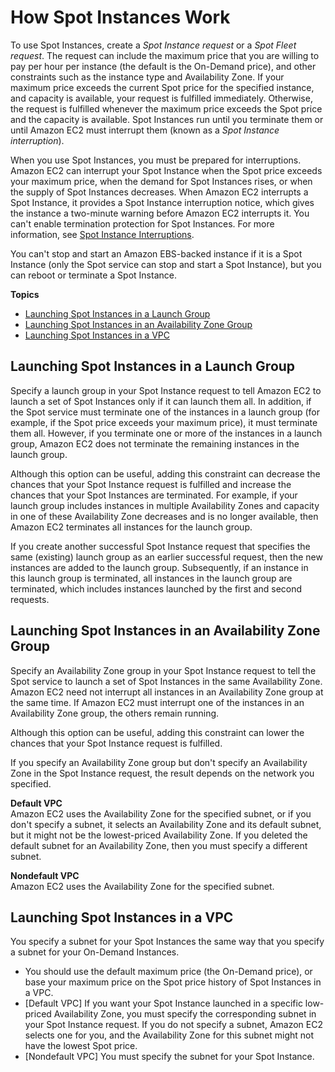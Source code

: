 # How Spot Instances Work<a name="how-spot-instances-work"></a>

To use Spot Instances, create a *Spot Instance request* or a *Spot Fleet request*\. The request can include the maximum price that you are willing to pay per hour per instance \(the default is the On\-Demand price\), and other constraints such as the instance type and Availability Zone\. If your maximum price exceeds the current Spot price for the specified instance, and capacity is available, your request is fulfilled immediately\. Otherwise, the request is fulfilled whenever the maximum price exceeds the Spot price and the capacity is available\. Spot Instances run until you terminate them or until Amazon EC2 must interrupt them \(known as a *Spot Instance interruption*\)\.

When you use Spot Instances, you must be prepared for interruptions\. Amazon EC2 can interrupt your Spot Instance when the Spot price exceeds your maximum price, when the demand for Spot Instances rises, or when the supply of Spot Instances decreases\. When Amazon EC2 interrupts a Spot Instance, it provides a Spot Instance interruption notice, which gives the instance a two\-minute warning before Amazon EC2 interrupts it\. You can't enable termination protection for Spot Instances\. For more information, see [Spot Instance Interruptions](spot-interruptions.md)\.

You can't stop and start an Amazon EBS\-backed instance if it is a Spot Instance \(only the Spot service can stop and start a Spot Instance\), but you can reboot or terminate a Spot Instance\.

**Topics**
+ [Launching Spot Instances in a Launch Group](#spot-launch-group)
+ [Launching Spot Instances in an Availability Zone Group](#spot-az-group)
+ [Launching Spot Instances in a VPC](#concepts-spot-instances-vpcs)

## Launching Spot Instances in a Launch Group<a name="spot-launch-group"></a>

Specify a launch group in your Spot Instance request to tell Amazon EC2 to launch a set of Spot Instances only if it can launch them all\. In addition, if the Spot service must terminate one of the instances in a launch group \(for example, if the Spot price exceeds your maximum price\), it must terminate them all\. However, if you terminate one or more of the instances in a launch group, Amazon EC2 does not terminate the remaining instances in the launch group\.

Although this option can be useful, adding this constraint can decrease the chances that your Spot Instance request is fulfilled and increase the chances that your Spot Instances are terminated\. For example, if your launch group includes instances in multiple Availability Zones and capacity in one of these Availability Zone decreases and is no longer available, then Amazon EC2 terminates all instances for the launch group\.

If you create another successful Spot Instance request that specifies the same \(existing\) launch group as an earlier successful request, then the new instances are added to the launch group\. Subsequently, if an instance in this launch group is terminated, all instances in the launch group are terminated, which includes instances launched by the first and second requests\.

## Launching Spot Instances in an Availability Zone Group<a name="spot-az-group"></a>

Specify an Availability Zone group in your Spot Instance request to tell the Spot service to launch a set of Spot Instances in the same Availability Zone\. Amazon EC2 need not interrupt all instances in an Availability Zone group at the same time\. If Amazon EC2 must interrupt one of the instances in an Availability Zone group, the others remain running\.

Although this option can be useful, adding this constraint can lower the chances that your Spot Instance request is fulfilled\.

If you specify an Availability Zone group but don't specify an Availability Zone in the Spot Instance request, the result depends on the network you specified\.

**Default VPC**  
Amazon EC2 uses the Availability Zone for the specified subnet, or if you don't specify a subnet, it selects an Availability Zone and its default subnet, but it might not be the lowest\-priced Availability Zone\. If you deleted the default subnet for an Availability Zone, then you must specify a different subnet\.

**Nondefault VPC**  
Amazon EC2 uses the Availability Zone for the specified subnet\.

## Launching Spot Instances in a VPC<a name="concepts-spot-instances-vpcs"></a>

You specify a subnet for your Spot Instances the same way that you specify a subnet for your On\-Demand Instances\.
+ You should use the default maximum price \(the On\-Demand price\), or base your maximum price on the Spot price history of Spot Instances in a VPC\.
+ \[Default VPC\] If you want your Spot Instance launched in a specific low\-priced Availability Zone, you must specify the corresponding subnet in your Spot Instance request\. If you do not specify a subnet, Amazon EC2 selects one for you, and the Availability Zone for this subnet might not have the lowest Spot price\.
+ \[Nondefault VPC\] You must specify the subnet for your Spot Instance\.